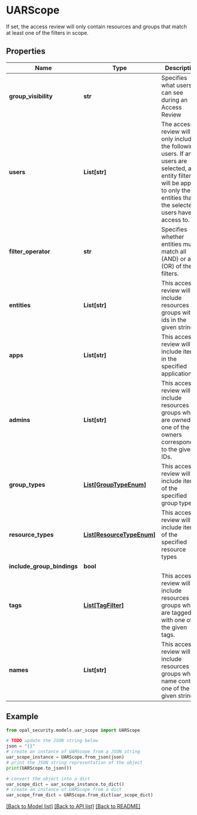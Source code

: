# UARScope

If set, the access review will only contain resources and groups that match at least one of the filters in scope.

## Properties

Name | Type | Description | Notes
------------ | ------------- | ------------- | -------------
**group_visibility** | **str** | Specifies what users can see during an Access Review | [optional] 
**users** | **List[str]** | The access review will only include the following users. If any users are selected, any entity filters will be applied to only the entities that the selected users have access to. | [optional] 
**filter_operator** | **str** | Specifies whether entities must match all (AND) or any (OR) of the filters. | [optional] 
**entities** | **List[str]** | This access review will include resources and groups with ids in the given strings. | [optional] 
**apps** | **List[str]** | This access review will include items in the specified applications | [optional] 
**admins** | **List[str]** | This access review will include resources and groups who are owned by one of the owners corresponding to the given IDs. | [optional] 
**group_types** | [**List[GroupTypeEnum]**](GroupTypeEnum.md) | This access review will include items of the specified group types | [optional] 
**resource_types** | [**List[ResourceTypeEnum]**](ResourceTypeEnum.md) | This access review will include items of the specified resource types | [optional] 
**include_group_bindings** | **bool** |  | [optional] 
**tags** | [**List[TagFilter]**](TagFilter.md) | This access review will include resources and groups who are tagged with one of the given tags. | [optional] 
**names** | **List[str]** | This access review will include resources and groups whose name contains one of the given strings. | [optional] 

## Example

```python
from opal_security.models.uar_scope import UARScope

# TODO update the JSON string below
json = "{}"
# create an instance of UARScope from a JSON string
uar_scope_instance = UARScope.from_json(json)
# print the JSON string representation of the object
print(UARScope.to_json())

# convert the object into a dict
uar_scope_dict = uar_scope_instance.to_dict()
# create an instance of UARScope from a dict
uar_scope_from_dict = UARScope.from_dict(uar_scope_dict)
```
[[Back to Model list]](../README.md#documentation-for-models) [[Back to API list]](../README.md#documentation-for-api-endpoints) [[Back to README]](../README.md)


